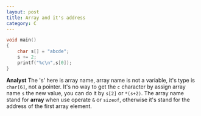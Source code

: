 ```yaml
---
layout: post
title: Array and it's address
category: C
---
```


```c
void main()
{
    char s[] = "abcde";
    s += 2;
    printf("%c\n",s[0]);
}
```
**Analyst**
The 's' here is array name, array name is not a variable, it's type is `char[6]`, not a pointer.
It's no way to get the `c` character by assign array name `s` the new value, you can do it by `s[2]` or `*(s+2)`.
The array name stand for **array** when use operate `&` or `sizeof`, otherwise it's stand for the address of the first array element.

